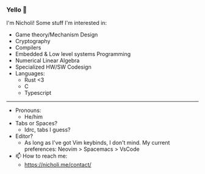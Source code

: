 ### Yello 👋
I'm Nicholi!
Some stuff I'm interested in:
  - Game theory/Mechanism Design
  - Cryptography
  - Compilers
  - Embedded & Low level systems Programming
  - Numerical Linear Algebra
  - Specialized HW/SW Codesign
  - Languages:
    + Rust <3
    + C
    + Typescript
    
    
----------------------
- Pronouns: 
  + He/him
- Tabs or Spaces? 
  + Idrc, tabs I guess?
- Editor? 
  + As long as I've got Vim keybinds, I don't mind. My current preferences: Neovim > Spacemacs > VsCode
- 📫 How to reach me: 
  + https://nicholi.me/contact/

<!--
**nicholicaron/nicholicaron** is a ✨ _special_ ✨ repository because its `README.md` (this file) appears on your GitHub profile.

Here are some ideas to get you started:

- 🔭 I’m currently working on ...
- 🌱 I’m currently learning ...
- 👯 I’m looking to collaborate on ...
- 🤔 I’m looking for help with ...
- 💬 Ask me about ...
- 📫 How to reach me: ...
- 😄 Pronouns: ...
- ⚡ Fun fact: ...
-->
